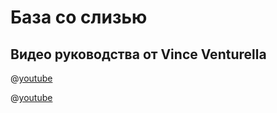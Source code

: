 # База со слизью

## Видео руководства от Vince Venturella

@[youtube](https://youtu.be/f5q2DHl0OiU?si=yd7tomZ53C-8IYXQ)

@[youtube](https://youtu.be/S7emmM5GFJc?si=LlXWEjGb5uwRec9E)